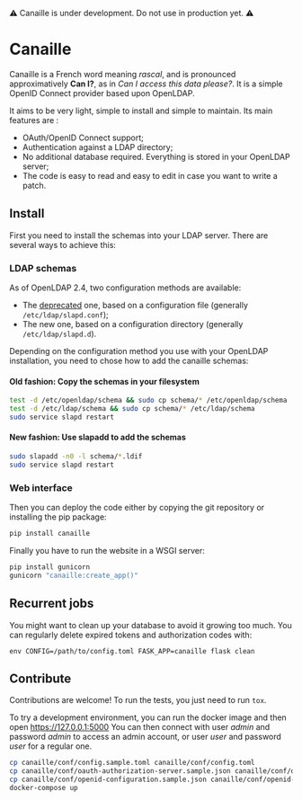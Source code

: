 ⚠ Canaille is under development. Do not use in production yet. ⚠

# Canaille

Canaille is a French word meaning *rascal*, and is pronounced approximatively **Can I?**,
as in *Can I access this data please?*. It is a simple OpenID Connect provider based upon OpenLDAP.

It aims to be very light, simple to install and simple to maintain. Its main features are :
- OAuth/OpenID Connect support;
- Authentication against a LDAP directory;
- No additional database required. Everything is stored in your OpenLDAP server;
- The code is easy to read and easy to edit in case you want to write a patch.

## Install

First you need to install the schemas into your LDAP server. There are several ways to achieve this:

### LDAP schemas

As of OpenLDAP 2.4, two configuration methods are available:
- The [deprecated](https://www.openldap.org/doc/admin24/slapdconf2.html) one, based on a configuration file (generally `/etc/ldap/slapd.conf`);
- The new one, based on a configuration directory (generally `/etc/ldap/slapd.d`).

Depending on the configuration method you use with your OpenLDAP installation, you need to chose how to add the canaille schemas:

#### Old fashion: Copy the schemas in your filesystem

```bash
test -d /etc/openldap/schema && sudo cp schema/* /etc/openldap/schema
test -d /etc/ldap/schema && sudo cp schema/* /etc/ldap/schema
sudo service slapd restart
```

#### New fashion: Use slapadd to add the schemas

```bash
sudo slapadd -n0 -l schema/*.ldif
sudo service slapd restart
```

### Web interface

Then you can deploy the code either by copying the git repository or installing the pip package:

```bash
pip install canaille
```

Finally you have to run the website in a WSGI server:

```bash
pip install gunicorn
gunicorn "canaille:create_app()"
```

## Recurrent jobs

You might want to clean up your database to avoid it growing too much. You can regularly delete
expired tokens and authorization codes with:

```
env CONFIG=/path/to/config.toml FASK_APP=canaille flask clean
```

## Contribute

Contributions are welcome!
To run the tests, you just need to run `tox`.

To try a development environment, you can run the docker image and then open https://127.0.0.1:5000
You can then connect with user *admin* and password *admin* to access an admin account, or user *user* and password *user* for a regular one.

```bash
cp canaille/conf/config.sample.toml canaille/conf/config.toml
cp canaille/conf/oauth-authorization-server.sample.json canaille/conf/oauth-authorization-server.json
cp canaille/conf/openid-configuration.sample.json canaille/conf/openid-configuration.json
docker-compose up
```
